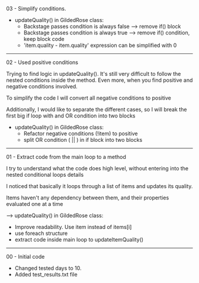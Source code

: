 03 - Simplify conditions. 

- updateQuality() in GildedRose class:
    - Backstage passes condition is always false --> remove if() block
    - Backstage passes condition is always true --> remove if() condition, keep block code 
    - 'item.quality - item.quality' expression can be simplified with 0
     
---

02 - Used positive conditions
     
Trying to find logic in updateQuality(). It's still very difficult to follow the nested conditions inside the method. Even more, when you find positive and negative conditions involved.
     
To simplify the code I will convert all negative conditions to positive
     
Additionally, I would like to separate the different cases, so I will break the first big if loop with and OR condition into two blocks
     
- updateQuality() in GildedRose class:
    - Refactor negative conditions (!item) to positive
    - split OR condition ( || ) in if block into two blocks
     
---

01 - Extract code from the main loop to a method 

I try to understand what the code does high level, without entering into the nested conditional loops details

I noticed that basically it loops through a list of items and updates its quality.

Items haven't any dependency between them, and their properties evaluated one at a time

--> updateQuality() in GildedRose class:
- Improve readability. Use item instead of items[i]
- use foreach structure
- extract code inside main loop to updateItemQuality()

---

00 - Initial code

- Changed tested days to 10.
- Added test_results.txt file 
